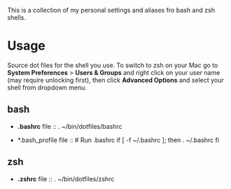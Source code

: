 This is a collection of my personal settings and aliases fro bash and zsh shells.

Usage
=====

Source dot files for the shell you use. To switch to zsh on your Mac go to **System Preferences** > **Users & Groups** and right click on your user name (may require unlocking first), then click **Advanced Options** and select your shell from dropdown menu. 

bash
----
* **.bashrc** file ::
    . ~/bin/dotfiles/bashrc

* *.bash_profile file ::
    \# Run .bashrc
    if [ -f ~/.bashrc ]; then
        . ~/.bashrc
    fi

zsh
---
* **.zshrc** file ::
    . ~/bin/dotfiles/zshrc